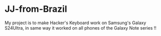 # JJ-from-Brazil
My project is to make Hacker's Keyboard work on Samsung's Galaxy S24Ultra, in same way it worked on all phones of the Galaxy Note series !!

